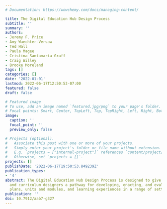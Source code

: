 ```yaml
---
# Documentation: https://wowchemy.com/docs/managing-content/

title: The Digital Education Hub Design Process
subtitle: ''
summary: ''
authors:
- Jeremy F. Price
- Amy Waechter-Versaw
- Ted Hall
- Paula Magee
- Cristina Santamaría Graff
- Craig Willey
- Brooke Moreland
tags: []
categories: []
date: '2022-01-01'
lastmod: 2022-06-17T12:50:53-07:00
featured: false
draft: false

# Featured image
# To use, add an image named `featured.jpg/png` to your page's folder.
# Focal points: Smart, Center, TopLeft, Top, TopRight, Left, Right, BottomLeft, Bottom, BottomRight.
image:
  caption: ''
  focal_point: ''
  preview_only: false

# Projects (optional).
#   Associate this post with one or more of your projects.
#   Simply enter your project's folder or file name without extension.
#   E.g. `projects = ["internal-project"]` references `content/project/deep-learning/index.md`.
#   Otherwise, set `projects = []`.
projects: []
publishDate: '2022-06-17T19:50:53.849239Z'
publication_types:
- '4'
abstract: The Digital Education Hub Design Process is designed to give teachers, educators,
  and curriculum designers a pathway for developing, enacting, and evaluating lesson
  plans, units and modules, and learning experiences in a range of settings.
publication: ''
doi: 10.7912/aab7-g327
---
```

